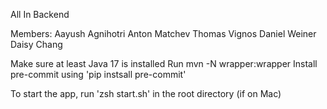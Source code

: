 All In Backend

Members:
Aayush Agnihotri
Anton Matchev
Thomas Vignos
Daniel Weiner
Daisy Chang

Make sure at least Java 17 is installed
Run mvn -N wrapper:wrapper
Install pre-commit using 'pip instsall pre-commit'

To start the app, run 'zsh start.sh' in the root directory (if on Mac)

